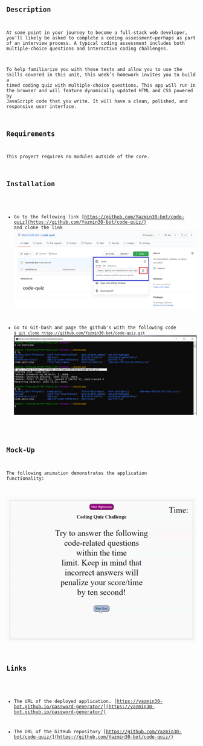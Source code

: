 # <Code Quiz>
## Description
At some point in your journey to become a full-stack web developer, you’ll likely be asked to complete a coding assessment&mdash;perhaps as part of an interview process. A typical coding assessment includes both multiple-choice questions and interactive coding challenges. 

To help familiarize you with these tests and allow you to use the skills covered in this unit, this week’s homework invites you to build a timed coding quiz with multiple-choice questions. This app will run in the browser and will feature dynamically updated HTML and CSS powered by JavaScript code that you write. It will have a clean, polished, and responsive user interface. 

## Requirements
This proyect  requires no modules outside of the core.

## Installation
* Go to the following link [https://github.com/Yazmin30-bot/code-quiz](https://github.com/Yazmin30-bot/code-quiz/) and clone the link 
![Git-bash commands to clone .](./Assets/images/code-quiz.png)


* Go to Git-bash and page the github's with the following code `$ git clone https://github.com/Yazmin30-bot/code-quiz.git ` ![Git-bash commands to clone .](./Assets/images/git-bash-clone.png)

## Mock-Up

The following animation demonstrates the application functionality:

![A user clicks through an interactive coding quiz, then enters initials to save the high score before resetting and starting over.](./Assets/images/Coding-Quiz.gif)

## Links
* The URL of the deployed application.
[https://yazmin30-bot.github.io/password-generator/](https://yazmin30-bot.github.io/password-generator/)

* The URL of the GitHub repository
[https://github.com/Yazmin30-bot/code-quiz/](https://github.com/Yazmin30-bot/code-quiz/)